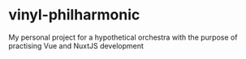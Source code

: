 # vinyl-philharmonic
My personal project for a hypothetical orchestra with the purpose of practising Vue and NuxtJS development
